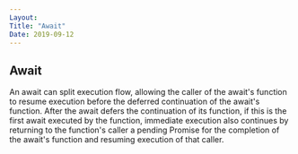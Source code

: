 ```yaml
---
Layout:
Title: "Await"
Date: 2019-09-12
---
```


## Await

An await can split execution flow, allowing the caller of the await's function to resume execution before the deferred continuation of the await's function. After the await defers the continuation of its function, if this is the first await executed by the function, immediate execution also continues by returning to the function's caller a pending Promise for the completion of the await's function and resuming execution of that caller.